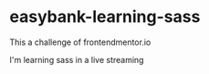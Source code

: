 # easybank-learning-sass
This a challenge of frontendmentor.io 

I'm learning sass in a live streaming

